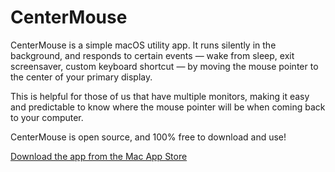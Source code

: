 # CenterMouse

CenterMouse is a simple macOS utility app. It runs silently in the background, and responds to certain events — wake from sleep, exit screensaver, custom keyboard shortcut — by moving the mouse pointer to the center of your primary display.

This is helpful for those of us that have multiple monitors, making it easy and predictable to know where the mouse pointer will be when coming back to your computer.

CenterMouse is open source, and 100% free to download and use!

[Download the app from the Mac App Store](https://apps.apple.com/app/centermouse/id6444685140)
